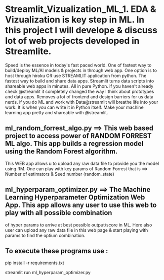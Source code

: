 # Streamlit_Vizualization_ML_1. EDA & Vizualization is key step in ML. In this project I will develope & discuss lot of web projects developed in Streamlite.
Speed is the essence in today's fast paced world. One of fastest way to build/deploy ML/AI models & projects in through web app. One option is to host through hiroku 
OR use STREAMLIT application from python.
The fastest way to build and share data apps. Streamlit turns data scripts into shareable web apps in minutes. All in pure Python. 
if you haven't already check @streamlit it completely changed the way I think about prototypes and data apps. Removes a lot of frontend and design barriers for us data nerds.
if you do ML and work with Data@streamlit will breathe life into your work. It is when you can write it in Python itself. Make your machine learning app pretty and shareable with @streamlit.

## ml_random_forrest_algo.py ==> This web based project to access power of RANDOM FORREST ML algo. This app builds a regression model using the **Random Forest** algorithm.
This WEB app allows u to upload any raw data file to provide you the model using RM.
One can play with key params of Random Forrest that is ==> Number of estimators & Seed number (random_state)

## ml_hyperparam_optimizer.py ==> The Machine Learning Hyperparameter Optimization Web App. This app allows any user to use this web to play with all possible combination
of hyper params to arrive at best possible output/score in ML. Here also user can upload any raw data file in this web page & start playing with params to find the 
optium combination.

## To execute these programs use :
pip install -r requirements.txt

streamlit run ml_hyperparam_optimizer.py
